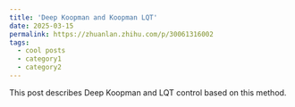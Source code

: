 ```yaml
---
title: 'Deep Koopman and Koopman LQT'
date: 2025-03-15
permalink: https://zhuanlan.zhihu.com/p/30061316002
tags:
  - cool posts
  - category1
  - category2
---
```


This post describes Deep Koopman and LQT control based on this method.
